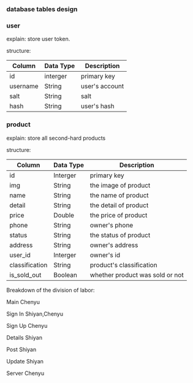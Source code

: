 ### database tables design

### user
explain: store user token.

structure:

| Column | Data Type | Description |
| --- | --- | --- |
| id | interger | primary key |
| username | String | user's account |
| salt | String | salt |
| hash | String | user's hash |

### product
explain: store all second-hard products

structure:

| Column | Data Type | Description |
| --- | --- | --- | 
| id | Interger | primary key |
| img | String | the image of product |
| name | String | the name of product |
| detail | String | the detail of product |
| price | Double | the price of product |
| phone | String | owner's phone |
| status | String | the status of product |
| address | String | owner's address |
| user_id | Interger | owner's id |
| classification | String | product's classification |
| is_sold_out | Boolean | whether product was sold or not |

Breakdown of the division of labor:

Main Chenyu

Sign In Shiyan,Chenyu

Sign Up Chenyu

Details Shiyan

Post Shiyan

Update Shiyan

Server Chenyu
